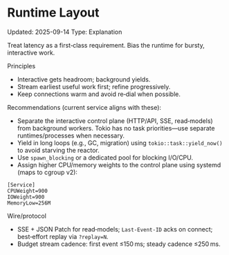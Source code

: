 # Runtime Layout
Updated: 2025-09-14
Type: Explanation

Treat latency as a first‑class requirement. Bias the runtime for bursty, interactive work.

Principles
- Interactive gets headroom; background yields.
- Stream earliest useful work first; refine progressively.
- Keep connections warm and avoid re‑dial when possible.

Recommendations (current service aligns with these):
- Separate the interactive control plane (HTTP/API, SSE, read‑models) from background workers. Tokio has no task priorities—use separate runtimes/processes when necessary.
- Yield in long loops (e.g., GC, migration) using `tokio::task::yield_now()` to avoid starving the reactor.
- Use `spawn_blocking` or a dedicated pool for blocking I/O/CPU.
- Assign higher CPU/memory weights to the control plane using systemd (maps to cgroup v2):

```
[Service]
CPUWeight=900
IOWeight=900
MemoryLow=256M
```

Wire/protocol
- SSE + JSON Patch for read‑models; `Last-Event-ID` acks on connect; best‑effort replay via `?replay=N`.
- Budget stream cadence: first event ≤150 ms; steady cadence ≤250 ms.
